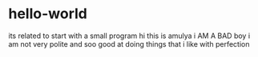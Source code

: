 # hello-world
its related to start with a small program
hi this is amulya
i AM A BAD boy
i am not  very polite and soo good at doing things that i like with perfection
